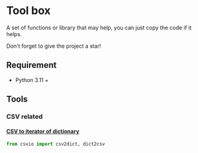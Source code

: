 # Tool box

A set of functions or library that may help, you can just copy the code if it helps.

Don't forget to give the project a star!

## Requirement

- Python 3.11 +

## Tools

### CSV related

#### [CSV to iterator of dictionary](csvio/dictio.py)

```python
from csvio import csv2dict, dict2csv
```
